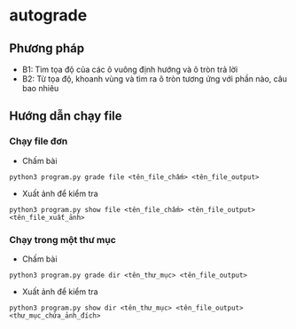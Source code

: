 # autograde
## Phương pháp
- B1: Tìm tọa độ của các ô vuông định hướng và ô tròn trả lời
- B2: Từ tọa độ, khoanh vùng và tìm ra ô tròn tương ứng với phần nào, câu bao nhiêu
## Hướng dẫn chạy file
### Chạy file đơn
- Chấm bài
```
python3 program.py grade file <tên_file_chấm> <tên_file_output>
```
- Xuất ảnh để kiểm tra
```
python3 program.py show file <tên_file_chấm> <tên_file_output> <tên_file_xuất_ảnh>
```
### Chạy trong một thư mục
- Chấm bài
```
python3 program.py grade dir <tên_thư_mục> <tên_file_output>
```
- Xuất ảnh để kiểm tra
```
python3 program.py show dir <tên_thư_mục> <tên_file_output> <thư_mục_chứa_ảnh_đích>
```
